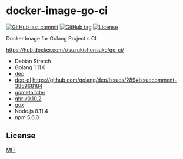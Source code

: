 # docker-image-go-ci

[![GitHub last commit](https://img.shields.io/github/last-commit/suzuki-shunsuke/docker-image-go-ci.svg)](https://github.com/suzuki-shunsuke/docker-image-go-ci)
[![GitHub tag](https://img.shields.io/github/tag/suzuki-shunsuke/docker-image-go-ci.svg)](https://github.com/suzuki-shunsuke/docker-image-go-ci/releases)
[![License](http://img.shields.io/badge/license-mit-blue.svg?style=flat-square)](https://raw.githubusercontent.com/suzuki-shunsuke/docker-image-go-ci/master/LICENSE)

Docker Image for Golang Project's CI

https://hub.docker.com/r/suzukishunsuke/go-ci/

* Debian Stretch
* Golang 1.11.0
* [dep](https://github.com/golang/dep)
* [dep-dl](https://github.com/take-cheeze/dep-dl) https://github.com/golang/dep/issues/289#issuecomment-385968184
* [gometalinter](https://github.com/alecthomas/gometalinter)
* [ghr v0.10.2](https://github.com/tcnksm/ghr)
* [gox](https://github.com/mitchellh/gox)
* Node.js 8.11.4
* npm 5.6.0

## License

[MIT](LICENSE)
